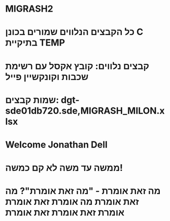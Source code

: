# MIGRASH2
# כל הקבצים הנלווים שמורים בכונן C בתיקיית TEMP
# קבצים נלווים: קובץ אקסל עם רשימת שכבות וקונקשיין פייל
# שמות קבצים: dgt-sde01db720.sde,MIGRASH_MILON.xlsx
# Welcome Jonathan Dell
# ממשה עד משה לא קם כמשה!
# מה זאת אומרת - "מה זאת אומרת"? מה זאת אומרת מה אומרת זאת אומרת אומרת זאת אומרת זאת אומרת

